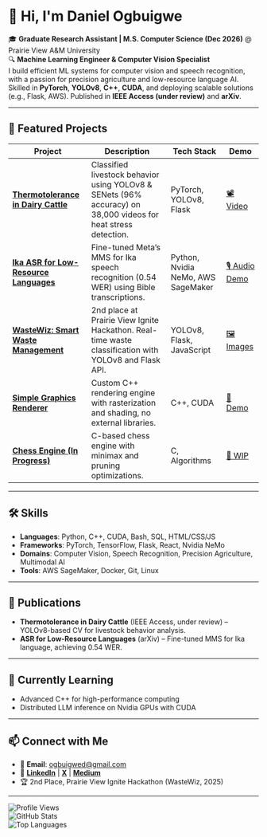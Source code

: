 # 👋 Hi, I'm Daniel Ogbuigwe

🎓 **Graduate Research Assistant | M.S. Computer Science (Dec 2026)** @ Prairie View A&M University  
🔍 **Machine Learning Engineer & Computer Vision Specialist**  
I build efficient ML systems for computer vision and speech recognition, with a passion for precision agriculture and low-resource language AI. Skilled in **PyTorch**, **YOLOv8**, **C++**, **CUDA**, and deploying scalable solutions (e.g., Flask, AWS). Published in **IEEE Access (under review)** and **arXiv**.  

---

## 🚀 Featured Projects
| Project | Description | Tech Stack | Demo |
|---------|-------------|------------|------|
| [**Thermotolerance in Dairy Cattle**](https://github.com/ogbidaniel/thermotolerance-dairy) | Classified livestock behavior using YOLOv8 & SENets (96% accuracy) on 38,000 videos for heat stress detection. | PyTorch, YOLOv8, Flask | [📽️ Video](#) |
| [**Ika ASR for Low-Resource Languages**](https://github.com/ogbidaniel/Wav2VecNigeria) | Fine-tuned Meta’s MMS for Ika speech recognition (0.54 WER) using Bible transcriptions. | Python, Nvidia NeMo, AWS SageMaker | [🎙️ Audio Demo](#) |
| [**WasteWiz: Smart Waste Management**](https://github.com/ogbidaniel/wastewiz) | 2nd place at Prairie View Ignite Hackathon. Real-time waste classification with YOLOv8 and Flask API. | YOLOv8, Flask, JavaScript | [🖼️ Images](#) |
| [**Simple Graphics Renderer**](https://github.com/ogbidaniel/graphics-renderer) | Custom C++ rendering engine with rasterization and shading, no external libraries. | C++, CUDA | [🎥 Demo](#) |
| [**Chess Engine (In Progress)**](https://github.com/ogbidaniel/chess-engine) | C-based chess engine with minimax and pruning optimizations. | C, Algorithms | [🚧 WIP](#) |

---

## 🛠️ Skills
- **Languages**: Python, C++, CUDA, Bash, SQL, HTML/CSS/JS  
- **Frameworks**: PyTorch, TensorFlow, Flask, React, Nvidia NeMo  
- **Domains**: Computer Vision, Speech Recognition, Precision Agriculture, Multimodal AI  
- **Tools**: AWS SageMaker, Docker, Git, Linux  

---

## 📜 Publications
- **Thermotolerance in Dairy Cattle** (IEEE Access, under review) – YOLOv8-based CV for livestock behavior analysis.  
- **ASR for Low-Resource Languages** (arXiv) – Fine-tuned MMS for Ika language, achieving 0.54 WER.

---

## 🌱 Currently Learning
- Advanced C++ for high-performance computing  
- Distributed LLM inference on Nvidia GPUs with CUDA

---

## 📫 Connect with Me
- 📧 **Email**: ogbuigwed@gmail.com  
- 🔗 **[LinkedIn](https://linkedin.com/in/daniel-ogbuigwe)** | **[X](https://x.com/ogbidaniel)** | **[Medium](https://medium.com/@ogbidaniel)**  
- 🏆 2nd Place, Prairie View Ignite Hackathon (WasteWiz, 2025)

---

![Profile Views](https://komarev.com/ghpvc/?username=ogbidaniel&color=blue)  
![GitHub Stats](https://github-readme-stats.vercel.app/api?username=ogbidaniel&show_icons=true&theme=radical)  
![Top Languages](https://github-readme-stats.vercel.app/api/top-langs/?username=ogbidaniel&layout=compact&theme=radical)
